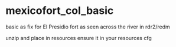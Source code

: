 # mexicofort_col_basic
basic as fix for El Presidio fort as seen across the river in rdr2/redm

unzip and place in resources
ensure it in your resources cfg
